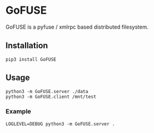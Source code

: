 # GoFUSE

GoFUSE is a pyfuse / xmlrpc based distributed filesystem.

## Installation

```
pip3 install GoFUSE
```

## Usage

```
python3 -m GoFUSE.server ./data
python3 -m GoFUSE.client /mnt/test
```

### Example

```
LOGLEVEL=DEBUG python3 -m GoFUSE.server .
```
